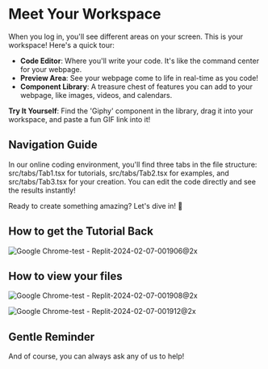 # Meet Your Workspace

When you log in, you'll see different areas on your screen. This is your workspace! Here's a quick tour:

- **Code Editor**: Where you'll write your code. It's like the command center for your webpage.
- **Preview Area**: See your webpage come to life in real-time as you code!
- **Component Library**: A treasure chest of features you can add to your webpage, like images, videos, and calendars.

**Try It Yourself**: Find the 'Giphy' component in the library, drag it into your workspace, and paste a fun GIF link into it!

## Navigation Guide

In our online coding environment, you'll find three tabs in the file structure: src/tabs/Tab1.tsx for tutorials, src/tabs/Tab2.tsx for examples, and src/tabs/Tab3.tsx for your creation. You can edit the code directly and see the results instantly!

Ready to create something amazing? Let's dive in! 🌊

## How to get the Tutorial Back
![Google Chrome-test - Replit-2024-02-07-001906@2x](https://github.com/Avery2/mda-volunteer-coding-instructions/assets/53503018/16d8f6f8-89df-44d7-be00-2015b04bab6f)

## How to view your files

![Google Chrome-test - Replit-2024-02-07-001908@2x](https://github.com/Avery2/mda-volunteer-coding-instructions/assets/53503018/8dee327d-3eaf-4557-ab0c-582e1c74e06f)

![Google Chrome-test - Replit-2024-02-07-001912@2x](https://github.com/Avery2/mda-volunteer-coding-instructions/assets/53503018/e1439fed-f2b1-44f8-96ce-09f4fc2fdee6)



## Gentle Reminder

And of course, you can always ask any of us to help!

